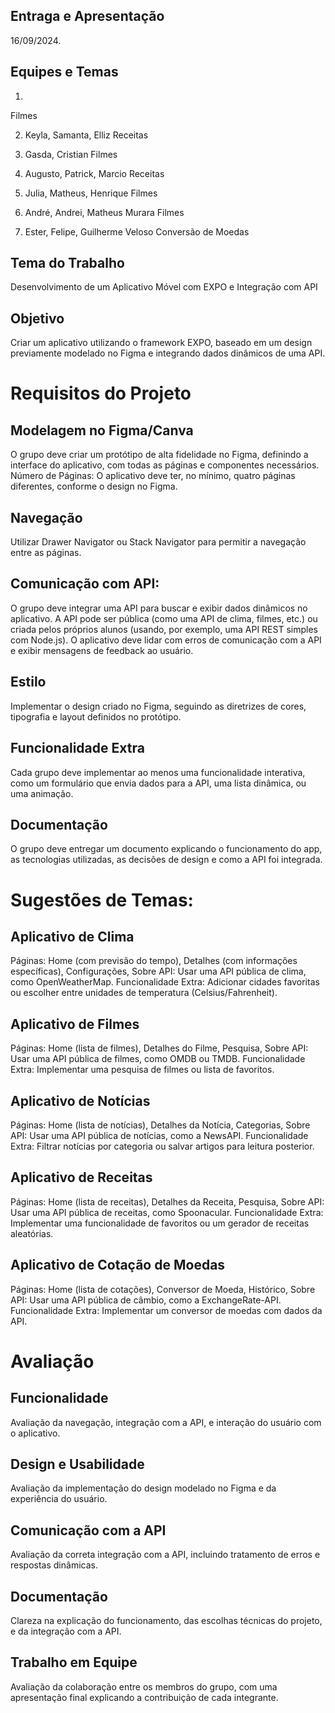 ## Entraga e Apresentação

16/09/2024.

## Equipes e Temas
1. 
Filmes

2. Keyla, Samanta, Elliz
Receitas

3. Gasda, Cristian
Filmes

4. Augusto, Patrick, Marcio
Receitas

5. Julia, Matheus, Henrique
Filmes

6. André, Andrei, Matheus Murara
Filmes

7. Ester, Felipe, Guilherme Veloso
Conversão de Moedas

## Tema do Trabalho

Desenvolvimento de um Aplicativo Móvel com EXPO e Integração com API

## Objetivo

Criar um aplicativo utilizando o framework EXPO, baseado em um design previamente modelado no Figma e integrando dados dinâmicos de uma API.

# Requisitos do Projeto

## Modelagem no Figma/Canva

O grupo deve criar um protótipo de alta fidelidade no Figma, definindo a interface do aplicativo, com todas as páginas e componentes necessários.
Número de Páginas: O aplicativo deve ter, no mínimo, quatro páginas diferentes, conforme o design no Figma.

## Navegação

Utilizar Drawer Navigator ou Stack Navigator para permitir a navegação entre as páginas.

## Comunicação com API:

O grupo deve integrar uma API para buscar e exibir dados dinâmicos no aplicativo.
A API pode ser pública (como uma API de clima, filmes, etc.) ou criada pelos próprios alunos (usando, por exemplo, uma API REST simples com Node.js).
O aplicativo deve lidar com erros de comunicação com a API e exibir mensagens de feedback ao usuário.

## Estilo

Implementar o design criado no Figma, seguindo as diretrizes de cores, tipografia e layout definidos no protótipo.

## Funcionalidade Extra

Cada grupo deve implementar ao menos uma funcionalidade interativa, como um formulário que envia dados para a API, uma lista dinâmica, ou uma animação.

## Documentação

O grupo deve entregar um documento explicando o funcionamento do app, as tecnologias utilizadas, as decisões de design e como a API foi integrada.

# Sugestões de Temas:
## Aplicativo de Clima

Páginas: Home (com previsão do tempo), Detalhes (com informações específicas), Configurações, Sobre
API: Usar uma API pública de clima, como OpenWeatherMap.
Funcionalidade Extra: Adicionar cidades favoritas ou escolher entre unidades de temperatura (Celsius/Fahrenheit).

## Aplicativo de Filmes

Páginas: Home (lista de filmes), Detalhes do Filme, Pesquisa, Sobre
API: Usar uma API pública de filmes, como OMDB ou TMDB.
Funcionalidade Extra: Implementar uma pesquisa de filmes ou lista de favoritos.

## Aplicativo de Notícias

Páginas: Home (lista de notícias), Detalhes da Notícia, Categorias, Sobre
API: Usar uma API pública de notícias, como a NewsAPI.
Funcionalidade Extra: Filtrar notícias por categoria ou salvar artigos para leitura posterior.

## Aplicativo de Receitas

Páginas: Home (lista de receitas), Detalhes da Receita, Pesquisa, Sobre
API: Usar uma API pública de receitas, como Spoonacular.
Funcionalidade Extra: Implementar uma funcionalidade de favoritos ou um gerador de receitas aleatórias.

## Aplicativo de Cotação de Moedas

Páginas: Home (lista de cotações), Conversor de Moeda, Histórico, Sobre
API: Usar uma API pública de câmbio, como a ExchangeRate-API.
Funcionalidade Extra: Implementar um conversor de moedas com dados da API.

# Avaliação

## Funcionalidade

Avaliação da navegação, integração com a API, e interação do usuário com o aplicativo.

## Design e Usabilidade

Avaliação da implementação do design modelado no Figma e da experiência do usuário.

## Comunicação com a API

Avaliação da correta integração com a API, incluindo tratamento de erros e respostas dinâmicas.

## Documentação

Clareza na explicação do funcionamento, das escolhas técnicas do projeto, e da integração com a API.

## Trabalho em Equipe

Avaliação da colaboração entre os membros do grupo, com uma apresentação final explicando a contribuição de cada integrante.
